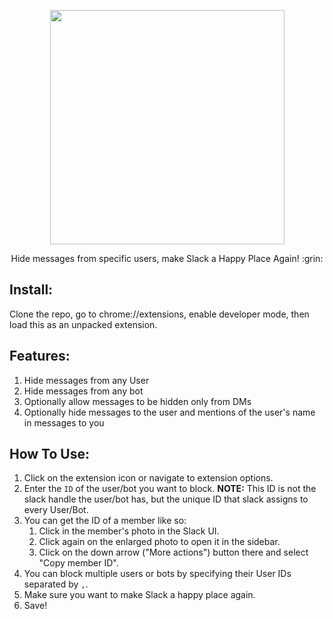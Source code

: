 <p align="center">
<img src="icons/icon256.png" width="375"/>
<p align="center">Hide messages from specific users, make Slack a Happy Place Again! :grin:</p>
</p>

## Install:
Clone the repo, go to chrome://extensions, enable developer mode, then load this as an unpacked extension.

## Features:
1. Hide messages from any User
2. Hide messages from any bot
3. Optionally allow messages to be hidden only from DMs
4. Optionally hide messages to the user and mentions of the user's name in messages to you

## How To Use:
1. Click on the extension icon or navigate to extension options.
2. Enter the `ID` of the user/bot you want to block. **NOTE:** This ID is not the slack handle the user/bot has, but the unique ID that slack assigns to every User/Bot.
3. You can get the ID of a member like so:
    1. Click in the member's photo in the Slack UI.
    2. Click again on the enlarged photo to open it in the sidebar.
    3. Click on the down arrow ("More actions") button there and select "Copy member ID".
4. You can block multiple users or bots by specifying their User IDs separated by `,`.
5. Make sure you want to make Slack a happy place again.
6. Save!
